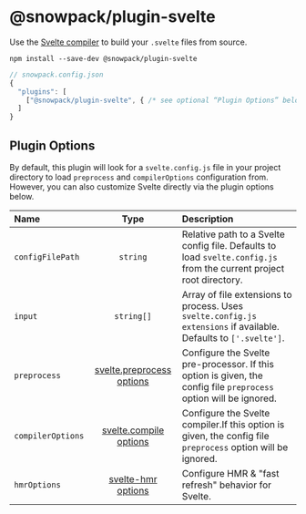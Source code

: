 # @snowpack/plugin-svelte

Use the [Svelte compiler](https://svelte.dev/docs#Compile_time) to build your `.svelte` files from source.

```
npm install --save-dev @snowpack/plugin-svelte
```

```js
// snowpack.config.json
{
  "plugins": [
    ["@snowpack/plugin-svelte", { /* see optional “Plugin Options” below */ }]
  ]
}
```

## Plugin Options

By default, this plugin will look for a `svelte.config.js` file in your project directory to load `preprocess` and `compilerOptions` configuration from. However, you can also customize Svelte directly via the plugin options below.

| Name              |                                  Type                                  | Description                                                                                                         |
| :---------------- | :--------------------------------------------------------------------: | :------------------------------------------------------------------------------------------------------------------ |
| `configFilePath`  |                                `string`                                | Relative path to a Svelte config file. Defaults to load `svelte.config.js` from the current project root directory. |
| `input`           |                               `string[]`                               | Array of file extensions to process. Uses `svelte.config.js` `extensions` if available. Defaults to `['.svelte']`.  |
| `preprocess`      | [svelte.preprocess options](https://svelte.dev/docs#svelte_preprocess) | Configure the Svelte pre-processor. If this option is given, the config file `preprocess` option will be ignored.   |
| `compilerOptions` |    [svelte.compile options](https://svelte.dev/docs#svelte_compile)    | Configure the Svelte compiler.If this option is given, the config file `preprocess` option will be ignored.         |
| `hmrOptions`      |        [svelte-hmr options](https://github.com/rixo/svelte-hmr)        | Configure HMR & "fast refresh" behavior for Svelte.                                                                 |
